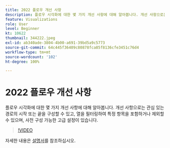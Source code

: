 ```yaml
---
title: 2022 플로우 개선 사항
description: 플로우 시각화에 대한 몇 가지 개선 사항에 대해 알아봅니다. 개선 사항으로는 관심 있는 경로의 시작 또는 끝을 구성할 수 있고, 열을 필터링하여 특정 항목을 포함하거나 제외할 수 있으며, 사전 구성 가능한 고급 설정이 있습니다.
feature: Visualizations
role: User
level: Beginner
kt: 10622
thumbnail: 344222.jpeg
exl-id: ab340ade-3804-4b00-a691-39bd5a9c5773
source-git-commit: 64c445f36409c80878fca85f8136cfe3451c76d4
workflow-type: tm+mt
source-wordcount: '102'
ht-degree: 100%

---
```


# 2022 플로우 개선 사항

플로우 시각화에 대한 몇 가지 개선 사항에 대해 알아봅니다. 개선 사항으로는 관심 있는 경로의 시작 또는 끝을 구성할 수 있고, 열을 필터링하여 특정 항목을 포함하거나 제외할 수 있으며, 사전 구성 가능한 고급 설정이 있습니다.

>[!VIDEO](https://video.tv.adobe.com/v/344222/?quality=12&learn=on)

자세한 내용은 [설명서](https://experienceleague.adobe.com/docs/analytics/analyze/analysis-workspace/visualizations/flow/create-flow.html)를 참조하십시오.
